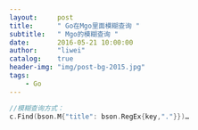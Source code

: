 ```yaml
---
layout:     post
title:      " Go在Mgo里面模糊查询 "
subtitle:   " Mgo的模糊查询 "
date:       2016-05-21 10:00:00
author:     "liwei"
catalog:    true
header-img: "img/post-bg-2015.jpg"
tags:
    - Go
---
```



```go
//模糊查询方式：
c.Find(bson.M{"title": bson.RegEx{key,"."}})…

```
